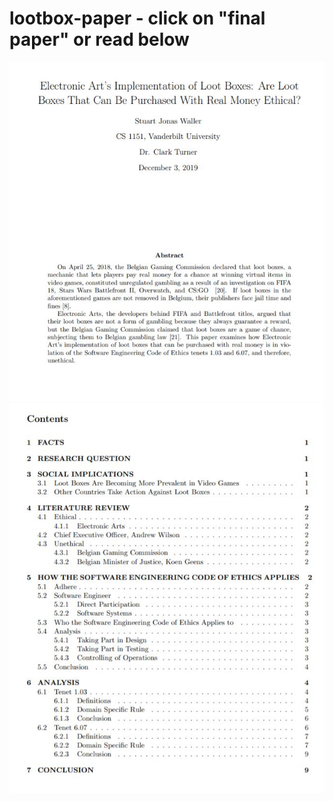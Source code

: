 # lootbox-paper - click on "final paper" or read below
![txt](https://github.com/StuartWaller/lootbox-paper/blob/master/1.JPG)
![txt](https://github.com/StuartWaller/lootbox-paper/blob/master/2.JPG)
